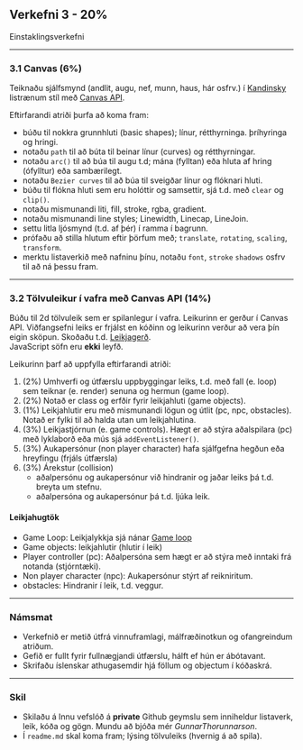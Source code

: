 ## Verkefni 3 - 20%
Einstaklingsverkefni <br>

---
### 3.1 Canvas (6%)
Teiknaðu sjálfsmynd (andlit, augu, nef, munn, haus, hár osfrv.) í [Kandinsky](https://www.wassilykandinsky.net/work-234.php) listrænum stíl með [Canvas API](https://github.com/GunnarThorunnarson/FORR3JS05DU/wiki/Canvas).

Eftirfarandi atriði þurfa að koma fram:
- búðu til nokkra grunnhluti (basic shapes); línur, rétthyrninga. þríhyringa og hringi.
- notaðu `path` til að búta til beinar línur (curves) og rétthyrningar.
- notaðu `arc()` til að búa til augu t.d; mána (fylltan) eða hluta af hring (ófylltur) eða sambærilegt. 
- notaðu `Bezier curves` til að búa til sveigðar línur og flóknari hluti.
- búðu til flókna hluti sem eru holóttir og samsettir, sjá t.d. með `clear` og `clip()`.  
- notaðu mismunandi liti, fill, stroke, rgba, gradient.
- notaðu mismunandi line styles; Linewidth, Linecap, LineJoin. 
- settu litla ljósmynd (t.d. af þér) í ramma í bagrunn. 
- prófaðu að stilla hlutum eftir þörfum með; `translate`, `rotating`, `scaling`, `transform`.
- merktu listaverkið með nafninu þínu, notaðu `font`, `stroke` `shadows` osfrv til að ná þessu fram.

<!-- 
Hugmynd um útfærslu: https://www.shutterstock.com/image-vector/basic-geometric-shapes-cute-cartoon-face-727678156
-->

---

### 3.2 Tölvuleikur í vafra með Canvas API (14%)
Búðu til 2d tölvuleik sem er spilanlegur í vafra. Leikurinn er gerður í Canvas API.
Viðfangsefni leiks er frjálst en kóðinn og leikurinn verður að vera þín eigin sköpun.
Skoðaðu t.d. [Leikjagerð](https://github.com/GunnarThorunnarson/FORR3JS05DU/wiki/Leikjager%C3%B0). <br> 
JavaScript söfn eru **ekki** leyfð.

Leikurinn þarf að uppfylla eftirfarandi atriði:

1. (2%) Umhverfi og útfærslu uppbyggingar leiks, t.d. með fall (e. loop) sem teiknar (e. render) senuna og hermun (game loop).
1. (2%) Notað er class og erfðir fyrir leikjahluti (game objects).
1. (1%) Leikjahlutir eru með mismunandi lögun og útlit (pc, npc, obstacles). Notað er fylki til að halda utan um leikjahlutina.
1. (3%) Leikjastjórnun (e. game controls). Hægt er að stýra aðalspilara (pc) með lyklaborð eða mús sjá `addEventListener()`.
1. (3%) Aukapersónur (non player character) hafa sjálfgefna hegðun eða hreyfingu (frjáls útfærsla)
1. (3%) Árekstur (collision)
   - aðalpersónu og aukapersónur við hindranir og jaðar leiks þá t.d. breyta um stefnu.
   - aðalpersóna og aukapersónur þá t.d. ljúka leik.

#### Leikjahugtök
- Game Loop: Leikjalykkja sjá nánar [Game loop](http://gameprogrammingpatterns.com/game-loop.html)
- Game objects: leikjahlutir (hlutir í leik)
- Player controller (pc): Aðalpersóna sem hægt er að stýra með inntaki frá notanda (stjórntæki).
- Non player character (npc): Aukapersónur stýrt af reikniritum.
- obstacles: Hindranir í leik, t.d. veggur.

---

### Námsmat 
* Verkefnið er metið útfrá vinnuframlagi, málfræðinotkun og ofangreindum atriðum. 
* Gefið er fullt fyrir fullnægjandi útfærslu, hálft ef hún er ábótavant.
* Skrifaðu íslenskar athugasemdir hjá föllum og objectum í kóðaskrá.

---

### Skil
* Skilaðu á Innu vefslóð á **private** Github geymslu sem inniheldur listaverk, leik, kóða og gögn. Mundu að bjóða mér _GunnarThorunnarson_. 
* Í `readme.md` skal koma fram; lýsing tölvuleiks (hvernig á að spila).

<!--
* Notaðu Github Pages til að hýsa leikinn (´docs´ mappa í rót).
-->




